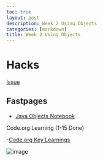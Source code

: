 ```yaml
---
toc: true
layout: post
description: Week 2 Using Objects
categories: [markdown]
title: Week 2 Using Objects
---
```


# Hacks

[Issue](https://github.com/EvanYang24/APCSA/issues/4)

##  Fastpages

- [Java Objects Notebook](https://EvanYang24.github.io/APCSA/2022/09/04/Java-Objects-Jupyter-Notebook.html)

Code.org Learning (1-15 Done)

-[Code.org Key Learnings](![image](https://user-images.githubusercontent.com/111528360/188698484-0d29880f-b952-461c-b6c2-b12f214c1a4a.png))

![image](https://user-images.githubusercontent.com/72475804/188256044-da17caf6-765a-4037-88ab-d347bae9feac.png)
